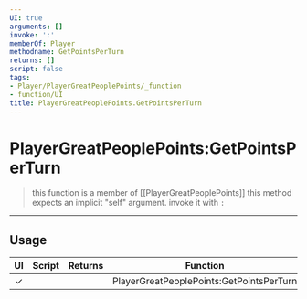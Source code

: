 ```yaml
---
UI: true
arguments: []
invoke: ':'
memberOf: Player
methodname: GetPointsPerTurn
returns: []
script: false
tags:
- Player/PlayerGreatPeoplePoints/_function
- function/UI
title: PlayerGreatPeoplePoints.GetPointsPerTurn
---
```

# PlayerGreatPeoplePoints:GetPointsPerTurn
> this function is a member of [[PlayerGreatPeoplePoints]]
> this method expects an implicit "self" argument. invoke it with `:`
-----
## Usage
|  UI | Script | Returns | Function | Arguments |
|:---:|:------:|-------:|:--------:|:---------|
|✓| ||PlayerGreatPeoplePoints:GetPointsPerTurn||
